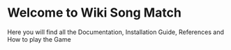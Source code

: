 # Welcome to Wiki Song Match

Here you will find all the Documentation, Installation Guide, References and How to play the Game
